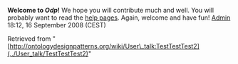 __Welcome to _Odp_!__ We hope you will contribute much and well. 
You will probably want to read the [help pages](http://ontologydesignpatterns.org/wiki/Help:Contents "Help:Contents"). Again, welcome and have fun! [Admin](http://ontologydesignpatterns.org/wiki/index.php?title=User:Admin&action=edit&redlink=1 "User:Admin (not yet written)") 18:12, 16 September 2008 (CEST)





Retrieved from "[http://ontologydesignpatterns.org/wiki/User\_talk:TestTestTest2](../User_talk/TestTestTest2)"